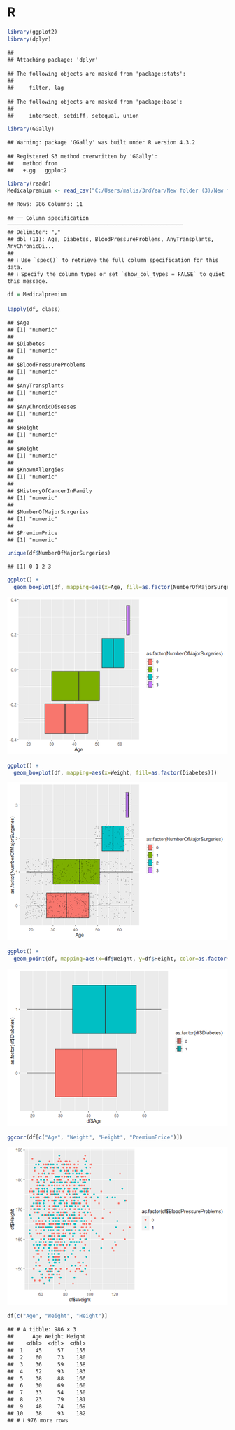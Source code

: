 R
================

``` r
library(ggplot2)
library(dplyr)
```

    ## 
    ## Attaching package: 'dplyr'

    ## The following objects are masked from 'package:stats':
    ## 
    ##     filter, lag

    ## The following objects are masked from 'package:base':
    ## 
    ##     intersect, setdiff, setequal, union

``` r
library(GGally)
```

    ## Warning: package 'GGally' was built under R version 4.3.2

    ## Registered S3 method overwritten by 'GGally':
    ##   method from   
    ##   +.gg   ggplot2

``` r
library(readr)
Medicalpremium <- read_csv("C:/Users/malis/3rdYear/New folder (3)/New folder/Medicalpremium.csv")
```

    ## Rows: 986 Columns: 11

    ## ── Column specification ────────────────────────────────────────────────────────
    ## Delimiter: ","
    ## dbl (11): Age, Diabetes, BloodPressureProblems, AnyTransplants, AnyChronicDi...
    ## 
    ## ℹ Use `spec()` to retrieve the full column specification for this data.
    ## ℹ Specify the column types or set `show_col_types = FALSE` to quiet this message.

``` r
df = Medicalpremium

lapply(df, class)
```

    ## $Age
    ## [1] "numeric"
    ## 
    ## $Diabetes
    ## [1] "numeric"
    ## 
    ## $BloodPressureProblems
    ## [1] "numeric"
    ## 
    ## $AnyTransplants
    ## [1] "numeric"
    ## 
    ## $AnyChronicDiseases
    ## [1] "numeric"
    ## 
    ## $Height
    ## [1] "numeric"
    ## 
    ## $Weight
    ## [1] "numeric"
    ## 
    ## $KnownAllergies
    ## [1] "numeric"
    ## 
    ## $HistoryOfCancerInFamily
    ## [1] "numeric"
    ## 
    ## $NumberOfMajorSurgeries
    ## [1] "numeric"
    ## 
    ## $PremiumPrice
    ## [1] "numeric"

``` r
unique(df$NumberOfMajorSurgeries)
```

    ## [1] 0 1 2 3

``` r
ggplot() +
  geom_boxplot(df, mapping=aes(x=Age, fill=as.factor(NumberOfMajorSurgeries)))
```

![](insurance_data_files/figure-gfm/unnamed-chunk-1-1.png)<!-- -->

``` r
ggplot() +
  geom_boxplot(df, mapping=aes(x=Weight, fill=as.factor(Diabetes)))
```

![](insurance_data_files/figure-gfm/unnamed-chunk-2-1.png)<!-- -->

``` r
ggplot() +
  geom_point(df, mapping=aes(x=df$Weight, y=df$Height, color=as.factor(df$BloodPressureProblems)))
```

![](insurance_data_files/figure-gfm/unnamed-chunk-3-1.png)<!-- -->

``` r
ggcorr(df[c("Age", "Weight", "Height", "PremiumPrice")])
```

![](insurance_data_files/figure-gfm/unnamed-chunk-4-1.png)<!-- -->

``` r
df[c("Age", "Weight", "Height")]
```

    ## # A tibble: 986 × 3
    ##      Age Weight Height
    ##    <dbl>  <dbl>  <dbl>
    ##  1    45     57    155
    ##  2    60     73    180
    ##  3    36     59    158
    ##  4    52     93    183
    ##  5    38     88    166
    ##  6    30     69    160
    ##  7    33     54    150
    ##  8    23     79    181
    ##  9    48     74    169
    ## 10    38     93    182
    ## # ℹ 976 more rows
